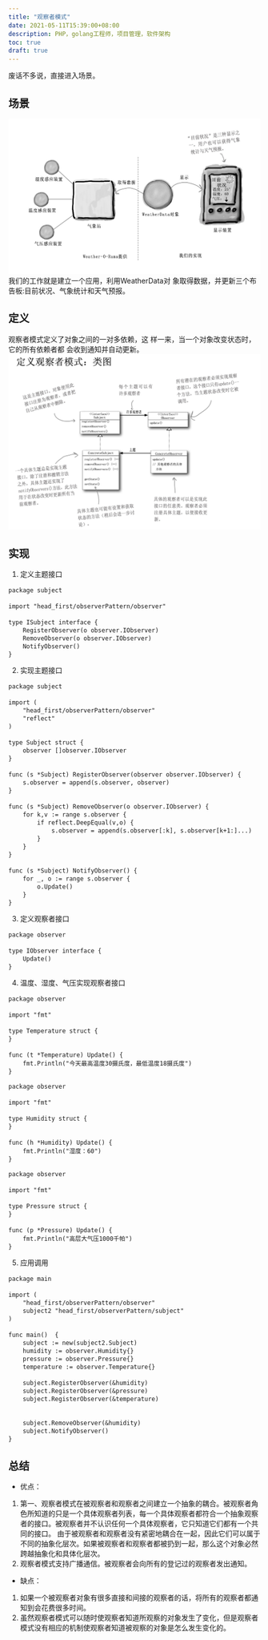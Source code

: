 ```yaml
---
title: "观察者模式"
date: 2021-05-11T15:39:00+08:00
description: PHP，golang工程师，项目管理，软件架构
toc: true
draft: true
---
```


废话不多说，直接进入场景。

## 场景
![image-qixiangzhan](../images/image-qixiangzhan.jpg)
我们的工作就是建立一个应用，利用WeatherData对 象取得数据，并更新三个布告板:目前状况、气象统计和天气预报。

## 定义
观察者模式定义了对象之间的一对多依赖，这 样一来，当一个对象改变状态时，它的所有依赖者都 会收到通知并自动更新。
![image-observer](../images/image-observer.jpg)

## 实现
1. 定义主题接口
```golang
package subject

import "head_first/observerPattern/observer"

type ISubject interface {
	RegisterObserver(o observer.IObserver)
	RemoveObserver(o observer.IObserver)
	NotifyObserver()
}
```
2. 实现主题接口
```golang
package subject

import (
	"head_first/observerPattern/observer"
	"reflect"
)

type Subject struct {
	observer []observer.IObserver
}

func (s *Subject) RegisterObserver(observer observer.IObserver) {
	s.observer = append(s.observer, observer)
}

func (s *Subject) RemoveObserver(o observer.IObserver) {
	for k,v := range s.observer {
		if reflect.DeepEqual(v,o) {
			s.observer = append(s.observer[:k], s.observer[k+1:]...)
		}
	}
}

func (s *Subject) NotifyObserver() {
	for _, o := range s.observer {
		o.Update()
	}
}
```
3. 定义观察者接口
```golang
package observer

type IObserver interface {
	Update()
}
```

4. 温度、湿度、气压实现观察者接口
```golang
package observer

import "fmt"

type Temperature struct {
}

func (t *Temperature) Update() {
	fmt.Println("今天最高温度30摄氏度，最低温度18摄氏度")
}
```

```golang
package observer

import "fmt"

type Humidity struct {
}

func (h *Humidity) Update() {
	fmt.Println("湿度：60")
}
```

```golang
package observer

import "fmt"

type Pressure struct {
}

func (p *Pressure) Update() {
	fmt.Println("高层大气压1000千帕")
}
```

5. 应用调用
```golang
package main

import (
	"head_first/observerPattern/observer"
	subject2 "head_first/observerPattern/subject"
)

func main()  {
	subject := new(subject2.Subject)
	humidity := observer.Humidity{}
	pressure := observer.Pressure{}
	temperature := observer.Temperature{}

	subject.RegisterObserver(&humidity)
	subject.RegisterObserver(&pressure)
	subject.RegisterObserver(&temperature)


	subject.RemoveObserver(&humidity)
	subject.NotifyObserver()
}
```

## 总结
- 优点：
1. 第一、观察者模式在被观察者和观察者之间建立一个抽象的耦合。被观察者角色所知道的只是一个具体观察者列表，每一个具体观察者都符合一个抽象观察者的接口。被观察者并不认识任何一个具体观察者，它只知道它们都有一个共同的接口。
由于被观察者和观察者没有紧密地耦合在一起，因此它们可以属于不同的抽象化层次。如果被观察者和观察者都被扔到一起，那么这个对象必然跨越抽象化和具体化层次。
2. 观察者模式支持广播通信。被观察者会向所有的登记过的观察者发出通知。

- 缺点：
1. 如果一个被观察者对象有很多直接和间接的观察者的话，将所有的观察者都通知到会花费很多时间。
2. 虽然观察者模式可以随时使观察者知道所观察的对象发生了变化，但是观察者 模式没有相应的机制使观察者知道被观察的对象是怎么发生变化的。

